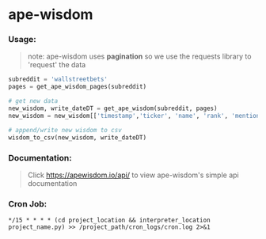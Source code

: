 # ape-wisdom

### Usage:

> note: ape-wisdom uses **pagination** so we use the requests library to 'request' the data
```python
subreddit = 'wallstreetbets'
pages = get_ape_wisdom_pages(subreddit)

# get new data
new_wisdom, write_dateDT = get_ape_wisdom(subreddit, pages)
new_wisdom = new_wisdom[['timestamp','ticker', 'name', 'rank', 'mentions','upvotes','rank_24h_ago', 'mentions_24h_ago']]

# append/write new wisdom to csv
wisdom_to_csv(new_wisdom, write_dateDT)
```
### Documentation:
> Click https://apewisdom.io/api/ to view ape-wisdom's simple api documentation

### Cron Job:
```
*/15 * * * * (cd project_location && interpreter_location project_name.py) >> /project_path/cron_logs/cron.log 2>&1

```
